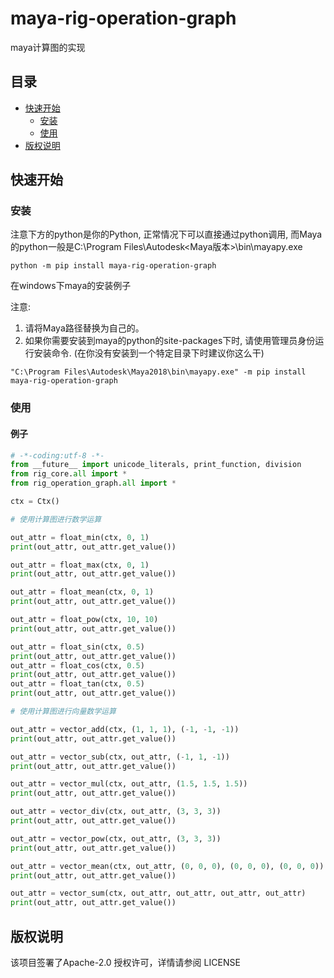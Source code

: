 # maya-rig-operation-graph

maya计算图的实现

## 目录

- [快速开始](#快速开始)
    * [安装](#安装)
    * [使用](#使用)
- [版权说明](#版权说明)

## 快速开始

### 安装

注意下方的python是你的Python, 正常情况下可以直接通过python调用, 而Maya的python一般是C:\Program
Files\Autodesk\<Maya版本>\bin\mayapy.exe

```commandline
python -m pip install maya-rig-operation-graph
```

在windows下maya的安装例子

注意:

1. 请将Maya路径替换为自己的。
2. 如果你需要安装到maya的python的site-packages下时, 请使用管理员身份运行安装命令. (在你没有安装到一个特定目录下时建议你这么干)

```commandline
"C:\Program Files\Autodesk\Maya2018\bin\mayapy.exe" -m pip install maya-rig-operation-graph
```

### 使用

#### 例子

```python
# -*-coding:utf-8 -*-
from __future__ import unicode_literals, print_function, division
from rig_core.all import *
from rig_operation_graph.all import *

ctx = Ctx()

# 使用计算图进行数学运算

out_attr = float_min(ctx, 0, 1)
print(out_attr, out_attr.get_value())

out_attr = float_max(ctx, 0, 1)
print(out_attr, out_attr.get_value())

out_attr = float_mean(ctx, 0, 1)
print(out_attr, out_attr.get_value())

out_attr = float_pow(ctx, 10, 10)
print(out_attr, out_attr.get_value())

out_attr = float_sin(ctx, 0.5)
print(out_attr, out_attr.get_value())
out_attr = float_cos(ctx, 0.5)
print(out_attr, out_attr.get_value())
out_attr = float_tan(ctx, 0.5)
print(out_attr, out_attr.get_value())

# 使用计算图进行向量数学运算

out_attr = vector_add(ctx, (1, 1, 1), (-1, -1, -1))
print(out_attr, out_attr.get_value())

out_attr = vector_sub(ctx, out_attr, (-1, 1, -1))
print(out_attr, out_attr.get_value())

out_attr = vector_mul(ctx, out_attr, (1.5, 1.5, 1.5))
print(out_attr, out_attr.get_value())

out_attr = vector_div(ctx, out_attr, (3, 3, 3))
print(out_attr, out_attr.get_value())

out_attr = vector_pow(ctx, out_attr, (3, 3, 3))
print(out_attr, out_attr.get_value())

out_attr = vector_mean(ctx, out_attr, (0, 0, 0), (0, 0, 0), (0, 0, 0))
print(out_attr, out_attr.get_value())

out_attr = vector_sum(ctx, out_attr, out_attr, out_attr, out_attr)
print(out_attr, out_attr.get_value())
```

## 版权说明

该项目签署了Apache-2.0 授权许可，详情请参阅 LICENSE

